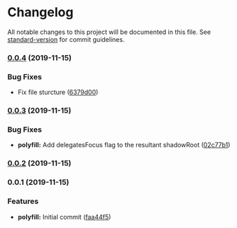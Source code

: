 # Changelog

All notable changes to this project will be documented in this file. See [standard-version](https://github.com/conventional-changelog/standard-version) for commit guidelines.

### [0.0.4](https://github.com/calebdwilliams/delegates-focus-polyfill/compare/v0.0.3...v0.0.4) (2019-11-15)


### Bug Fixes

* Fix file sturcture ([6379d00](https://github.com/calebdwilliams/delegates-focus-polyfill/commit/6379d00072c006898cda9e9ee5b7aaf47c9f7a0d))

### [0.0.3](https://github.com/calebdwilliams/delegates-focus-polyfill/compare/v0.0.2...v0.0.3) (2019-11-15)


### Bug Fixes

* **polyfill:** Add delegatesFocus flag to the resultant shadowRoot ([02c77b1](https://github.com/calebdwilliams/delegates-focus-polyfill/commit/02c77b111992affcd24073c88ab94ddeed411340))

### [0.0.2](https://github.com/calebdwilliams/delegates-focus-polyfill/compare/v0.0.1...v0.0.2) (2019-11-15)

### 0.0.1 (2019-11-15)


### Features

* **polyfill:** Initial commit ([faa44f5](https://github.com/calebdwilliams/delegates-focus-polyfill/commit/faa44f5e90663696807a7e497911256285ab4c22))
